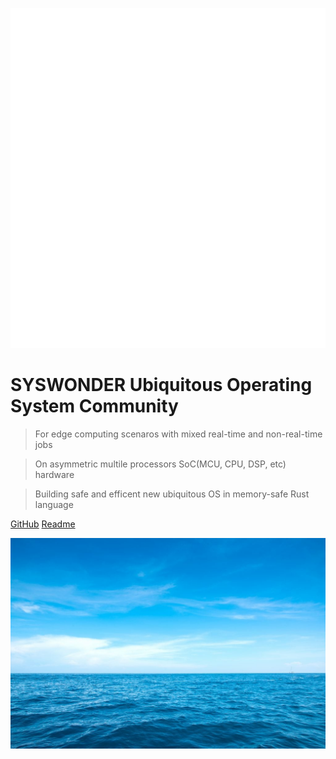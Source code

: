 ![](../_media/logo.svg ':size=120x120')

# SYSWONDER Ubiquitous Operating System Community

> For edge computing scenaros with mixed real-time and non-real-time jobs

> On asymmetric multile processors SoC(MCU, CPU, DSP, etc) hardware

> Building safe and efficent new ubiquitous OS in memory-safe Rust language

[<i class="fa-brands fa-github"></i> GitHub](https://github.com/syswonder)
[Readme <i class="fa-solid fa-angles-down"></i>](#main)

![](../_media/bg-bluesea.jpg)
